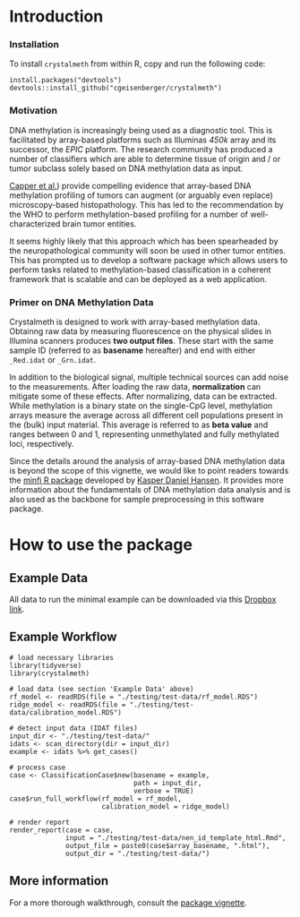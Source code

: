 # Introduction

### Installation 

To install `crystalmeth` from within R, copy and run the following code:

```{r}
install.packages("devtools")
devtools::install_github("cgeisenberger/crystalmeth")
```


### Motivation 

DNA methylation is increasingly being used as a diagnostic tool. This is 
facilitated by array-based platforms such as Illuminas *450k* array
and its successor, the *EPIC* platform. The research community has produced
a number of classifiers which are able to determine tissue of origin and / or 
tumor subclass solely based on DNA methylation data as input.  

[Capper et al.](https://www.nature.com/articles/nature26000)) provide compelling
evidence that array-based DNA methylation profiling of tumors can augment
(or arguably even replace) microscopy-based histopathology.
This has led to the recommendation by the WHO to perform methylation-based
profiling for a number of well-characterized brain tumor entities.

It seems highly likely that this approach which has been spearheaded by the
neuropathological community will soon be used in other tumor entities.
This has prompted us to develop a software package which allows users to
perform tasks related to methylation-based classification
in a coherent framework that is scalable and can be deployed as a web application. 


### Primer on DNA Methylation Data

Crystalmeth is designed to work with array-based methylation data. Obtainng raw data by measuring fluorescence on the physical slides in Illumina scanners produces **two output files**. These start with the same sample ID (referred to as **basename** hereafter) and end with either `_Red.idat` or `_Grn.idat`.

In addition to the biological signal, multiple technical sources can add noise to the measurements. After loading the raw data, **normalization** can mitigate some of these effects. After normalizing, data can be extracted. While methylation is a binary state on the single-CpG level, methylation arrays measure the average across all different cell populations present in the (bulk) input material. This average is referred to as **beta value** and ranges between 0 and 1, representing unmethylated and fully methylated loci, respectively. 

Since the details around the analysis of array-based DNA methylation data is beyond the scope of this vignette, we would like to point readers towards the [minfi R package](https://bioconductor.org/packages/release/bioc/html/minfi.html) developed by [Kasper Daniel Hansen](http://www.hansenlab.org). It provides more information about the fundamentals of DNA methylation data analysis and is also used as the backbone for sample preprocessing in this software package.



# How to use the package


## Example Data

All data to run the minimal example can be downloaded via this [Dropbox link](https://www.dropbox.com/s/tub92yz8gig7hdk/20200826_test_data_nen_id.zip?dl=0).


## Example Workflow

```{r}
# load necessary libraries
library(tidyverse)
library(crystalmeth)

# load data (see section 'Example Data' above)
rf_model <- readRDS(file = "./testing/test-data/rf_model.RDS")
ridge_model <- readRDS(file = "./testing/test-data/calibration_model.RDS")

# detect input data (IDAT files)
input_dir <- "./testing/test-data/"
idats <- scan_directory(dir = input_dir)
example <- idats %>% get_cases()

# process case
case <- ClassificationCase$new(basename = example,
                               path = input_dir,
                               verbose = TRUE)
case$run_full_workflow(rf_model = rf_model,
                       calibration_model = ridge_model)

# render report
render_report(case = case,
              input = "./testing/test-data/nen_id_template_html.Rmd",
              output_file = paste0(case$array_basename, ".html"),
              output_dir = "./testing/test-data/")
```



## More information

For a more thorough walkthrough, consult the [package vignette](./included/vignette.pdf).

